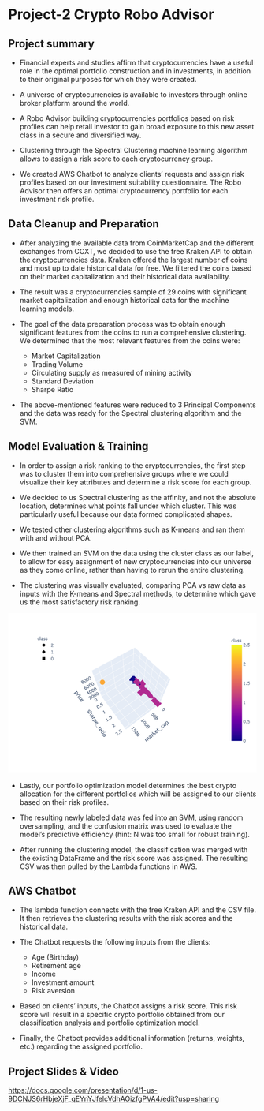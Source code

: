 # Project-2 Crypto Robo Advisor

## Project summary

* Financial experts and studies affirm that cryptocurrencies have a useful role in the optimal portfolio construction and in investments, in addition to their original purposes for which they were created.

* A universe of cryptocurrencies is available to investors through online broker platform around the world.

* A Robo Advisor building cryptocurrencies portfolios based on risk profiles can help retail investor to gain broad exposure to this new asset class in a secure and diversified way.

* Clustering through the Spectral Clustering machine learning algorithm allows to assign a risk score to each cryptocurrency group.

* We created AWS Chatbot to analyze clients’ requests and assign risk profiles based on our investment suitability questionnaire. The Robo Advisor then offers an optimal cryptocurrency portfolio for each investment risk profile.

## Data Cleanup and Preparation

* After analyzing the available data from CoinMarketCap and the different exchanges from CCXT, we decided to use the free Kraken API to obtain the cryptocurrencies data. Kraken offered the largest number of coins and most up to date historical data for free. We filtered the coins based on their market capitalization and their historical data availability.

* The result was a cryptocurrencies sample of 29 coins with significant market capitalization and enough historical data for the machine learning models.  

* The goal of the data preparation process was to obtain enough significant features from the coins to run a comprehensive clustering. We determined that the most relevant features from the coins were:
    - Market Capitalization
    - Trading Volume
    - Circulating supply as measured of mining activity
    - Standard Deviation
    - Sharpe Ratio
    
* The above-mentioned features were reduced to 3 Principal Components and the data was ready for the Spectral clustering algorithm and the SVM.

## Model Evaluation & Training

* In order to assign a risk ranking to the cryptocurrencies, the first step was to cluster them into comprehensive groups where we could visualize their key attributes and determine a risk score for each group.

* We decided to us Spectral clustering as the affinity, and not the absolute location, determines what points fall under which cluster. This was particularly useful because our data formed complicated shapes.

* We tested other clustering algorithms such as K-means and ran them with and without PCA.

* We then trained an SVM on the data using the cluster class as our label, to allow for easy assignment of new cryptocurrencies into our universe as they come online, rather than having to rerun the entire clustering.  

* The clustering was visually evaluated, comparing PCA vs raw data as inputs with the K-means and Spectral methods, to determine which gave us the most satisfactory risk ranking.

![alt text](Clustering_K_means(PCA).png)

* Lastly, our portfolio optimization model determines the best crypto allocation for the different portfolios which will be assigned to our clients based on their risk profiles.

* The resulting newly labeled data was fed into an SVM, using random oversampling, and the confusion matrix was used to evaluate the model’s predictive efficiency (hint: N was too small for robust training).

* After running the clustering model, the classification was merged with the existing DataFrame and the risk score was assigned. The resulting CSV was then pulled by the Lambda functions in AWS.

## AWS Chatbot

* The lambda function connects with the free Kraken API and the CSV file. It then retrieves the clustering results with the risk scores and the historical data.

* The Chatbot requests the following inputs from the clients:
    - Age (Birthday)
    - Retirement age
    - Income
    - Investment amount
    - Risk aversion

* Based on clients’ inputs, the Chatbot assigns a risk score. This risk score will result in a specific crypto portfolio obtained from our classification analysis and portfolio optimization model.

* Finally, the Chatbot provides additional information (returns, weights, etc.) regarding the assigned portfolio.

## Project Slides & Video
https://docs.google.com/presentation/d/1-us-9DCNJS6rHbjeXjF_qEYnYJfelcVdhAOizfgPVA4/edit?usp=sharing

